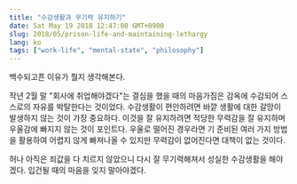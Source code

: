 ```yaml
---
title: "수감생활과 무기력 유지하기"
date: Sat May 19 2018 12:47:00 GMT+0900
slug: 2018/05/prison-life-and-maintaining-lethargy
lang: ko
tags: ["work-life", "mental-state", "philosophy"]
---
```


백수되고픈 이유가 뭘지 생각해본다.

작년 2월 말 "회사에 취업해야겠다"는 결심을 했을 때의 마음가짐은 감옥에 수감되어 스스로의 자유를 박탈한다는 것이었다. 수감생활이 편안하려면 바깥 생활에 대한 갈망이 발생하지 않는 것이 가장 중요하다. 이것을 잘 유지하려면 적당한 무력감을 잘 유지하며 우울감에 빠지지 않는 것이 포인트다. 우울로 떨어진 경우라면 기 준비된 여러 가지 방법을 활용하여 어렵지 않게 빠져나올 수 있지만 무력감이 없어진다면 대책이 없는 것이다.

허나 아직은 죄값을 다 치르지 않았으니 다시 잘 무기력해져서 성실한 수감생활을 해야겠다. 입건될 때의 마음을 잊지 말아야겠다.
